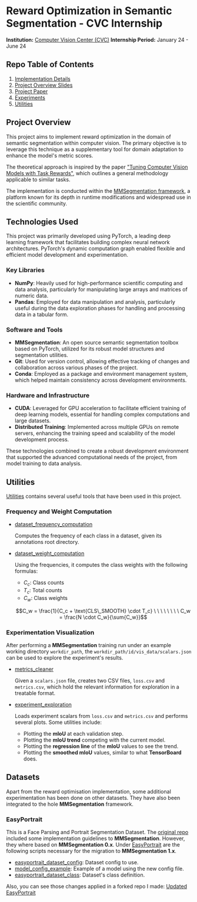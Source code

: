 # Reward Optimization in Semantic Segmentation - CVC Internship

**Institution:** [Computer Vision Center (CVC)](https://www.cvc.uab.es/)
**Internship Period:** January 24 - June 24

## Repo Table of Contents
1. [Implementation Details](Implementation)
2. [Project Overview Slides](Resources/rewardOptimisation.md)
3. [Project Paper](#Todo)
4. [Experiments](#Todo) <!-- Raw experiment data and insights -->
5. [Utilities](Implementation/Utilities/)

## Project Overview

This project aims to implement reward optimization in the domain of semantic segmentation within computer vision. The primary objective is to leverage this technique as a supplementary tool for domain adaptation to enhance the model's metric scores.

The theoretical approach is inspired by the paper ["Tuning Computer Vision Models with Task Rewards"](https://arxiv.org/pdf/2302.08242), which outlines a general methodology applicable to similar tasks.

The implementation is conducted within the [MMSegmentation framework](https://mmsegmentation.readthedocs.io/en/latest/), a platform known for its depth in runtime modifications and widespread use in the scientific community.



## Technologies Used

This project was primarily developed using PyTorch, a leading deep learning framework that facilitates building complex neural network architectures. PyTorch's dynamic computation graph enabled flexible and efficient model development and experimentation.

### Key Libraries
- **NumPy**: Heavily used for high-performance scientific computing and data analysis, particularly for manipulating large arrays and matrices of numeric data.
- **Pandas**: Employed for data manipulation and analysis, particularly useful during the data exploration phases for handling and processing data in a tabular form.

### Software and Tools
- **MMSegmentation**: An open source semantic segmentation toolbox based on PyTorch, utilized for its robust model structures and segmentation utilities.
- **Git**: Used for version control, allowing effective tracking of changes and collaboration across various phases of the project.
- **Conda**: Employed as a package and environment management system, which helped maintain consistency across development environments.

### Hardware and Infrastructure
- **CUDA**: Leveraged for GPU acceleration to facilitate efficient training of deep learning models, essential for handling complex computations and large datasets.
- **Distributed Training**: Implemented across multiple GPUs on remote servers, enhancing the training speed and scalability of the model development process.

These technologies combined to create a robust development environment that supported the advanced computational needs of the project, from model training to data analysis.


## Utilities

[Utilities](Implementation/Utilities) contains several useful tools that have been used in this project.

### Frequency and Weight Computation

- [dataset_frequency_computation](Implementation/Utilities/dataset_frequency_computation.py)

  Computes the frequency of each class in a dataset, given its annotations root directory.

- [dataset_weight_computation](Implementation/Utilities/dataset_weight_computation.py)

  Using the frequencies, it computes the class weights with the following formulas:

  - $C_c$: Class counts
  - $T_c$: Total counts
  - $C_w$: Class weights

  $$C_w = \frac{1}{C_c + \text{CLS\_SMOOTH} \cdot T_c} \ \ \ \ \ \ \ \ C_w = \frac{N \cdot C_w}{\sum{C_w}}$$

### Experimentation Visualization

After performing a **MMSegmentation** training run under an example working directory `workdir_path`, the `workdir_path/id/vis_data/scalars.json` can be used to explore the experiment's results.

- [metrics_cleaner](Implementation/Utilities/Cleaner.ipynb)

  Given a `scalars.json` file, creates two CSV files, `loss.csv` and `metrics.csv`, which hold the relevant information for exploration in a treatable format.

- [experiment_exploration](Implementation/Utilities/ExperimentExploration.ipynb)

  Loads experiment scalars from `loss.csv` and `metrics.csv` and performs several plots. Some utilities include:
  - Plotting the **mIoU** at each validation step.
  - Plotting the **mIoU trend** competing with the current model.
  - Plotting the **regression line** of the **mIoU** values to see the trend.
  - Plotting the **smoothed mIoU** values, similar to what **TensorBoard** does.

## Datasets

Apart from the reward optimisation implementation, some additional experimentation has been done on other datasets. They have also been integrated to the hole **MMSegmentation** framework.

### EasyPortrait

This is a Face Parsing and Portrait Segmentation Dataset. The [original repo](https://github.com/hukenovs/easyportrait) included some implementation guidelines to **MMSegmentation**. However, they where based on **MMSegmentation 0.x**. Under [EasyPortrait](Datasets/EasyPortrait) are the following scripts necessary for the migration to **MMSegmentation 1.x**.
- [easyportrait_dataset_config](Datasets/EasyPortrait/easyportrait_512x512.py): Dataset config to use.
- [model_config_example](Datasets/EasyPortrait/deeplab_easyportrait.py): Example of a model using the new config file.
- [easyportrait_dataset_class](Datasets/EasyPortrait/easyportrait_face_parsing.py): Dataset's class definition.

Also, you can see those changes applied in a forked repo I made: [Updated EasyPortrait](https://github.com/guimCC/easyportrait)